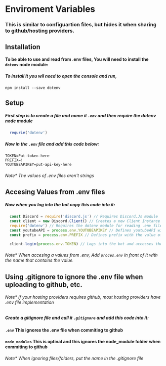 # Enviroment Variables

### This is similar to configuartion files, but hides it when sharing to github/hosting providers.

## Installation

#### To be able to use and read from .env files, You will need to install the `dotenv` node module:
##### To install it you wil need to open the console and run,

```npm install --save dotenv```

## Setup

##### First step is to create a file and name it `.env` and then require the dotenv node module
```javascript
  requrie('dotenv')
```

##### Now in the `.env` file and add this code below:
```
TOKEN=Put-token-here
PREFIX=!
YOUTUBEAPIKEY=put-api-key-here
```
###### Note* The values of .env files aren't strings

## Accesing Values from .env files

##### Now when you log into the bot copy this code into it:
```javascript 
  const Discord = require('discord.js') // Requires Discord.Js module
  const client = new Discord.Client() // Creates a new Client Instance
  require('dotenv') // Requires the dotenv module for reading .env files
  const youtubeAPI = process.env.YOUTUBEAPIKEY // Defines youtubeAPI with the value of YOUTUBEAPIKEY from the .env file
  const prefix = process.env.PREFIX // Defines prefix with the value of PREFIX from the .env file

  client.login(process.env.TOKEN) // Logs into the bot and accesses the .env file and gets the value of TOKEN
```

###### Note* When accesing a values from .env, Add `proces.env` in front of it with the name that contains the value.

## Using .gitignore to ignore the .env file when uploading to github, etc.
###### Note* If your hosting providers requires github, most hosting providers have .env file implementation

##### Create a gitignore file and call it `.gitignore` and add this code into it:
#### `.env` This ignores the .env file when commiting to github
#### `node_modules`  This is optinal and this ignores the node_module folder when commiting to github

###### Note* When ignoring files/folders, put the name in the .gitignore file

